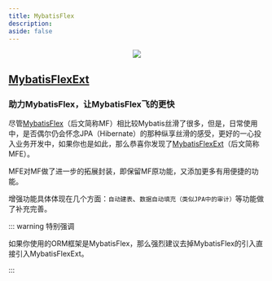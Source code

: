 ```yaml
---
title: MybatisFlex
description:
aside: false
---
```




<div style="display: flex; justify-content: center;">
    <img src="/mfe-logo.png" style="max-height: 150px"/>
</div>

## [MybatisFlexExt](https://gitee.com/tangzc/mybatis-flex-ext) 
### 助力MybatisFlex，让MybatisFlex飞的更快

尽管[MybatisFlex](https://gitee.com/tangzc/mybatis-flex)（后文简称MF）相比较Mybatis丝滑了很多，但是，日常使用中，是否偶尔仍会怀念JPA（Hibernate）的那种纵享丝滑的感受，更好的一心投入业务开发中，如果你也是如此，那么恭喜你发现了[MybatisFlexExt](https://gitee.com/tangzc/mybatis-flex-ext)（后文简称MFE）。

MFE对MF做了进一步的拓展封装，即保留MF原功能，又添加更多有用便捷的功能。

增强功能具体体现在几个方面：`自动建表`、`数据自动填充（类似JPA中的审计）`等功能做了补充完善。

::: warning 特别强调

如果你使用的ORM框架是MybatisFlex，那么强烈建议去掉MybatisFlex的引入直接引入MybatisFlexExt。

:::
